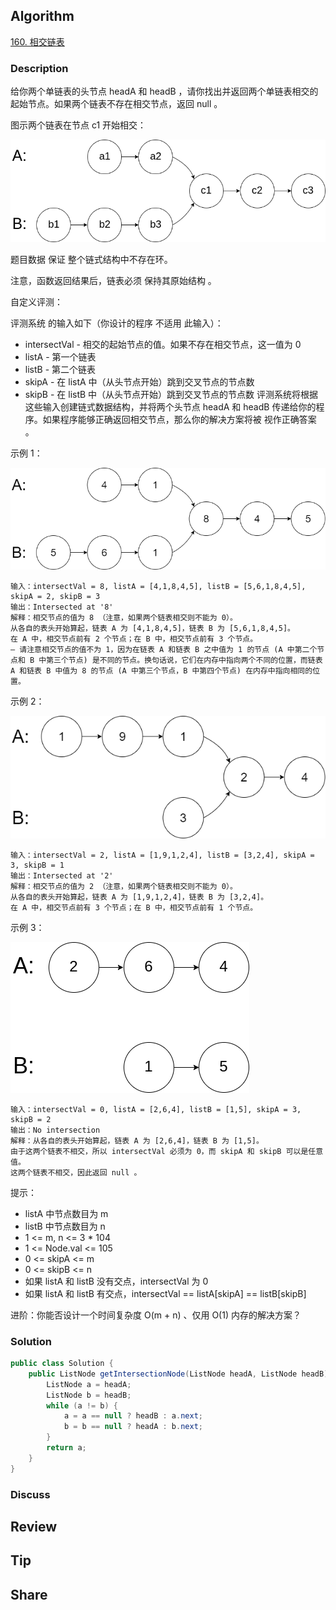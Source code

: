 ## Algorithm

[160. 相交链表](https://leetcode.cn/problems/intersection-of-two-linked-lists/description/?envType=study-plan-v2&envId=top-100-liked)

### Description

给你两个单链表的头节点 headA 和 headB ，请你找出并返回两个单链表相交的起始节点。如果两个链表不存在相交节点，返回 null 。

图示两个链表在节点 c1 开始相交：

![](assets/20250401-fd33dac0.png)

题目数据 保证 整个链式结构中不存在环。

注意，函数返回结果后，链表必须 保持其原始结构 。

自定义评测：

评测系统 的输入如下（你设计的程序 不适用 此输入）：

- intersectVal - 相交的起始节点的值。如果不存在相交节点，这一值为 0
- listA - 第一个链表
- listB - 第二个链表
- skipA - 在 listA 中（从头节点开始）跳到交叉节点的节点数
- skipB - 在 listB 中（从头节点开始）跳到交叉节点的节点数
评测系统将根据这些输入创建链式数据结构，并将两个头节点 headA 和 headB 传递给你的程序。如果程序能够正确返回相交节点，那么你的解决方案将被 视作正确答案 。

示例 1：

![](assets/20250401-202f2d59.png)

```
输入：intersectVal = 8, listA = [4,1,8,4,5], listB = [5,6,1,8,4,5], skipA = 2, skipB = 3
输出：Intersected at '8'
解释：相交节点的值为 8 （注意，如果两个链表相交则不能为 0）。
从各自的表头开始算起，链表 A 为 [4,1,8,4,5]，链表 B 为 [5,6,1,8,4,5]。
在 A 中，相交节点前有 2 个节点；在 B 中，相交节点前有 3 个节点。
— 请注意相交节点的值不为 1，因为在链表 A 和链表 B 之中值为 1 的节点 (A 中第二个节点和 B 中第三个节点) 是不同的节点。换句话说，它们在内存中指向两个不同的位置，而链表 A 和链表 B 中值为 8 的节点 (A 中第三个节点，B 中第四个节点) 在内存中指向相同的位置。
```

示例 2：

![](assets/20250401-f4a17c6a.png)

```
输入：intersectVal = 2, listA = [1,9,1,2,4], listB = [3,2,4], skipA = 3, skipB = 1
输出：Intersected at '2'
解释：相交节点的值为 2 （注意，如果两个链表相交则不能为 0）。
从各自的表头开始算起，链表 A 为 [1,9,1,2,4]，链表 B 为 [3,2,4]。
在 A 中，相交节点前有 3 个节点；在 B 中，相交节点前有 1 个节点。
```

示例 3：

![](assets/20250401-cfde72ca.png)

```
输入：intersectVal = 0, listA = [2,6,4], listB = [1,5], skipA = 3, skipB = 2
输出：No intersection
解释：从各自的表头开始算起，链表 A 为 [2,6,4]，链表 B 为 [1,5]。
由于这两个链表不相交，所以 intersectVal 必须为 0，而 skipA 和 skipB 可以是任意值。
这两个链表不相交，因此返回 null 。
```

提示：

- listA 中节点数目为 m
- listB 中节点数目为 n
- 1 <= m, n <= 3 * 104
- 1 <= Node.val <= 105
- 0 <= skipA <= m
- 0 <= skipB <= n
- 如果 listA 和 listB 没有交点，intersectVal 为 0
- 如果 listA 和 listB 有交点，intersectVal == listA[skipA] == listB[skipB]

进阶：你能否设计一个时间复杂度 O(m + n) 、仅用 O(1) 内存的解决方案？

### Solution

```java
public class Solution {
    public ListNode getIntersectionNode(ListNode headA, ListNode headB) {
        ListNode a = headA;
        ListNode b = headB;
        while (a != b) {
            a = a == null ? headB : a.next;
            b = b == null ? headA : b.next;
        }
        return a;
    }
}
```

### Discuss

## Review


## Tip


## Share
